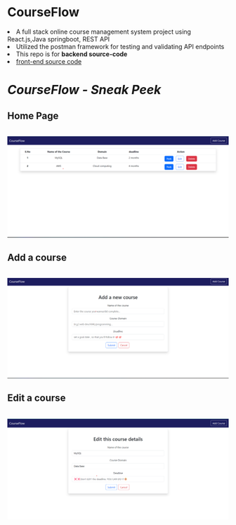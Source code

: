 <h1>CourseFlow</h1>
<li>A full stack online course management system project using React.js,Java springboot, REST API</li>
<li>Utilized the postman framework for testing and validating API endpoints</li>
<li> This repo is for <b>backend source-code </b></li>
<li><a href="https://github.com/Avinash300802/front_courseflow">front-end source code<a></li>

<h1><i>CourseFlow - Sneak Peek</i> </h1>

<h2>Home Page </h2><br>
<img src="https://github.com/Avinash300802/CourseFlow/blob/main/home%20page.png">

<h2>Add a course </h2><br>
<img src="https://github.com/Avinash300802/CourseFlow/blob/main/Add%20a%20course.png">

<h2> Edit a course </h2><br>
<img src="https://github.com/Avinash300802/CourseFlow/blob/main/edit%20this%20course.png">
